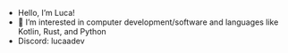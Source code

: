 - Hello, I’m Luca!
- 👀 I’m interested in computer development/software and languages like Kotlin, Rust, and Python
- Discord: lucaadev